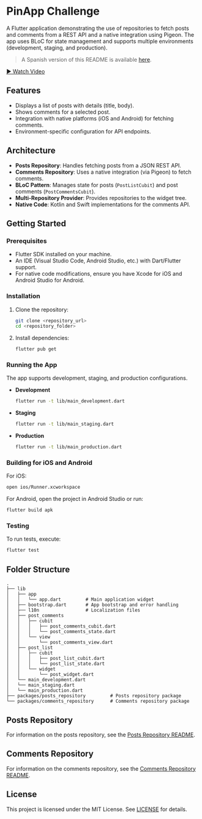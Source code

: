 # PinApp Challenge

A Flutter application demonstrating the use of repositories to fetch posts and comments from a REST API and a native integration using Pigeon. The app uses BLoC for state management and supports multiple environments (development, staging, and production).

> A Spanish version of this README is available [here](README.es.md).

[▶ Watch Video](https://drive.google.com/file/d/16pBPPZZtOXpD0ujZ4PfkzMZr9mFTUDvv/view)

## Features

- Displays a list of posts with details (title, body).
- Shows comments for a selected post.
- Integration with native platforms (iOS and Android) for fetching comments.
- Environment-specific configuration for API endpoints.

## Architecture

- **Posts Repository**: Handles fetching posts from a JSON REST API.
- **Comments Repository**: Uses a native integration (via Pigeon) to fetch comments.
- **BLoC Pattern**: Manages state for posts (`PostListCubit`) and post comments (`PostCommentsCubit`).
- **Multi-Repository Provider**: Provides repositories to the widget tree.
- **Native Code**: Kotlin and Swift implementations for the comments API.

## Getting Started

### Prerequisites

- Flutter SDK installed on your machine.
- An IDE (Visual Studio Code, Android Studio, etc.) with Dart/Flutter support.
- For native code modifications, ensure you have Xcode for iOS and Android Studio for Android.

### Installation

1. Clone the repository:

   ```bash
   git clone <repository_url>
   cd <repository_folder>
   ```

2. Install dependencies:

   ```bash
   flutter pub get
   ```

### Running the App

The app supports development, staging, and production configurations.

- **Development**

  ```bash
  flutter run -t lib/main_development.dart
  ```

- **Staging**

  ```bash
  flutter run -t lib/main_staging.dart
  ```

- **Production**

  ```bash
  flutter run -t lib/main_production.dart
  ```

### Building for iOS and Android

For iOS:

```bash
open ios/Runner.xcworkspace
```

For Android, open the project in Android Studio or run:

```bash
flutter build apk
```

### Testing

To run tests, execute:

```bash
flutter test
```

## Folder Structure

```
.
├── lib
│   ├── app
│   │   └── app.dart         # Main application widget
│   ├── bootstrap.dart       # App bootstrap and error handling
│   ├── l10n                 # Localization files
│   ├── post_comments
│   │   ├── cubit
│   │   │   ├── post_comments_cubit.dart
│   │   │   └── post_comments_state.dart
│   │   └── view
│   │       └── post_comments_view.dart
│   ├── post_list
│   │   ├── cubit
│   │   │   ├── post_list_cubit.dart
│   │   │   └── post_list_state.dart
│   │   └── widget
│   │       └── post_widget.dart
│   └── main_development.dart
│   └── main_staging.dart
│   └── main_production.dart
├── packages/posts_repository         # Posts repository package
└── packages/comments_repository      # Comments repository package
```

## Posts Repository

For information on the posts repository, see the [Posts Repository README](packages/posts_repository/README.md).

## Comments Repository

For information on the comments repository, see the [Comments Repository README](packages/comments_repository/README.md).

## License

This project is licensed under the MIT License. See [LICENSE](LICENSE) for details.

